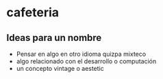# cafeteria

## Ideas para un nombre
- Pensar en algo en otro idioma quizpa mixteco
- algo relacionado con el desarrollo o computación
- un concepto vintage o aestetic
